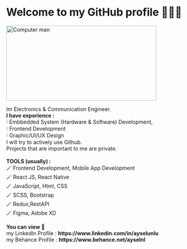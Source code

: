 
# Welcome to my GitHub profile 👩🏼‍💻

 <img src="https://media.tenor.com/GVk4jB2u_i8AAAAd/coding.gif" alt="Computer man" style="width:400px;height:200px;">
  <p>
    Im Electronics & Communication Engineer. <br/> 
    <b>I have experience :</b>
    <br/>
    🕯 Embbedded System (Hardware & Software) Development, <br/>
    🕯 Frontend Development <br/>
    🕯 Graphic/UI/UX Design <br/>
    I will try to actively use Github.
   <br/>
   Projects that are important to me are private.
  <br/>
  <br/>
  <b> TOOLS (usually) : </b><br/>
  🪄 Frontend Development, Mobile App Development <br/>
  🪄 React JS, React Native <br/>
  🪄 JavaScript, Html, CSS <br/>
  🪄 SCSS, Bootstrap <br/>
  🪄 Redux,RestAPI <br/>
  🪄 Figma, Adobe XD <br/>
  
  </p>
<html>
<body>

<p>
  <b>You can view 👀</b>
  <br/>
  my LinkedIn Profile : 
  <b>https://www.linkedin.com/in/ayselunlu </b>
   <br/>
   my Behance Profile : 
  <b>https://www.behance.net/ayselnl </b>
</p

<img src="programming.gif" alt="Computer man" style="width:48px;height:48px;">

</body>
</html>


<!--
### Hi there 
**aysellunlu/aysellunlu** is a ✨ _special_ ✨ repository because its `README.md` (this file) appears on your GitHub profile.

Here are some ideas to get you started:

- 🔭 I’m currently working on ...
- 🌱 I’m currently learning ...
- 👯 I’m looking to collaborate on ...
- 🤔 I’m looking for help with ...
- 💬 Ask me about ...
- 📫 How to reach me: ...
- 😄 Pronouns: ...
- ⚡ Fun fact: ...
-->
